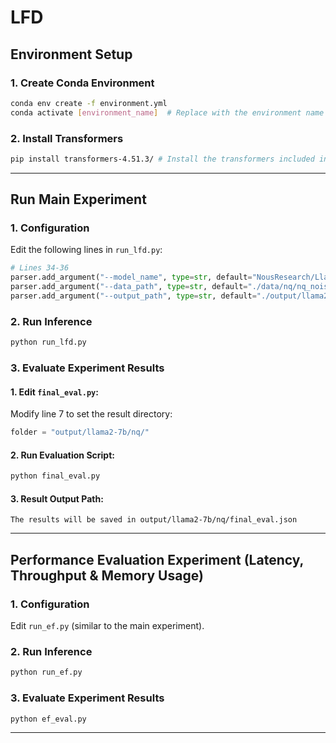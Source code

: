 # LFD

## Environment Setup

### 1. Create Conda Environment

```bash
conda env create -f environment.yml
conda activate [environment_name]  # Replace with the environment name defined in environment.yml
```

### 2. Install Transformers

```bash
pip install transformers-4.51.3/ # Install the transformers included in the project
```

---
## Run Main Experiment

### 1. Configuration

Edit the following lines in `run_lfd.py`:

```python
# Lines 34-36
parser.add_argument("--model_name", type=str, default="NousResearch/Llama-2-7b-chat-hf") # Model name to use
parser.add_argument("--data_path", type=str, default="./data/nq/nq_noise_0.json") # Test data path
parser.add_argument("--output_path", type=str, default="./output/llama2-7b/nq/nq_lfd.json") # Path to save results
```

### 2. Run Inference

```bash
python run_lfd.py
```

### 3. Evaluate Experiment Results

#### 1. Edit `final_eval.py`:
Modify line 7 to set the result directory:

```python
folder = "output/llama2-7b/nq/"
```

#### 2. Run Evaluation Script:

```bash
python final_eval.py
```

#### 3. Result Output Path:

```plaintext
The results will be saved in output/llama2-7b/nq/final_eval.json
```

---

## Performance Evaluation Experiment (Latency, Throughput & Memory Usage)

### 1. Configuration

Edit  `run_ef.py` (similar to the main experiment).

### 2. Run Inference

```bash
python run_ef.py
```

### 3. Evaluate Experiment Results

```bash
python ef_eval.py
```
---
